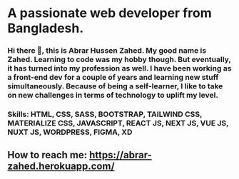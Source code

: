 


# A passionate web developer from Bangladesh.


### Hi there 👋, this is Abrar Hussen Zahed. My good name is Zahed. Learning to code was my hobby though. But eventually, it has turned into my profession as well. I have been working as a front-end dev for a couple of years and learning new stuff simultaneously. Because of being a self-learner, I like to take on new challenges in terms of technology to uplift my level.

### Skills:  HTML, CSS, SASS,  BOOTSTRAP, TAILWIND CSS, MATERIALIZE CSS, JAVASCRIPT, REACT JS, NEXT JS, VUE JS, NUXT JS, WORDPRESS, FIGMA, XD

## How to reach me: https://abrar-zahed.herokuapp.com/ 

 

 


